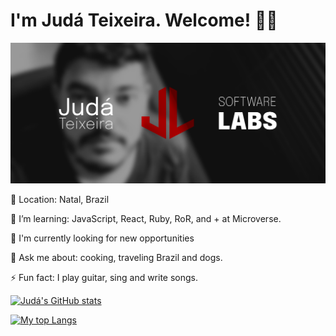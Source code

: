 # I'm Judá Teixeira. Welcome! 👋🏽

<img src="./images/judalabs-banner.png" alt="Judá Teixeira Software Labs' banner with the JudaLabs logo alongside a black and white picture of Judá">

<p>📍 Location: Natal, Brazil</p>
<p>🌱 I’m learning: JavaScript, React, Ruby, RoR, and + at Microverse.</p>
<p>💼 I'm currently looking for new opportunities</p>
<p>💬 Ask me about: cooking, traveling Brazil and dogs.</p>
<p>⚡ Fun fact: I play guitar, sing and write songs.</p>

[![Judá's GitHub stats](https://github-readme-stats.vercel.app/api?username=mrjuda&show_icons=true&theme=dark)](https://github.com/mrjuda/github-readme-stats)

[![My top Langs](https://github-readme-stats.vercel.app/api/top-langs/?username=mrjuda&theme=dark&layout=compact)](https://github.com/mrjuda/github-readme-stats)